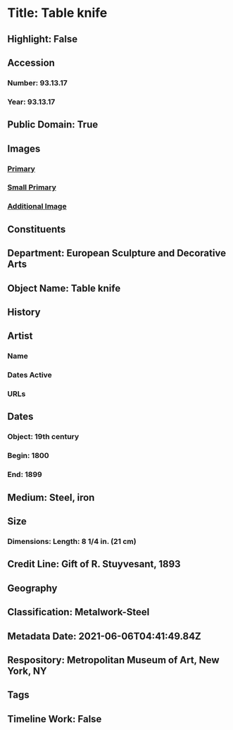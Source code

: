 # Title: Table knife
## Highlight: False
## Accession
### Number: 93.13.17
### Year: 93.13.17
## Public Domain: True
## Images
### [Primary](https://images.metmuseum.org/CRDImages/es/original/DP-21041-042.jpg)
### [Small Primary](https://images.metmuseum.org/CRDImages/es/web-large/DP-21041-042.jpg)
### [Additional Image](https://images.metmuseum.org/CRDImages/es/original/DP-21041-041.jpg)
## Constituents
## Department: European Sculpture and Decorative Arts
## Object Name: Table knife
## History
## Artist
### Name
### Dates Active
### URLs
## Dates
### Object: 19th century
### Begin: 1800
### End: 1899
## Medium: Steel, iron
## Size
### Dimensions: Length: 8 1/4 in. (21 cm)
## Credit Line: Gift of R. Stuyvesant, 1893
## Geography
## Classification: Metalwork-Steel
## Metadata Date: 2021-06-06T04:41:49.84Z
## Respository: Metropolitan Museum of Art, New York, NY
## Tags
## Timeline Work: False